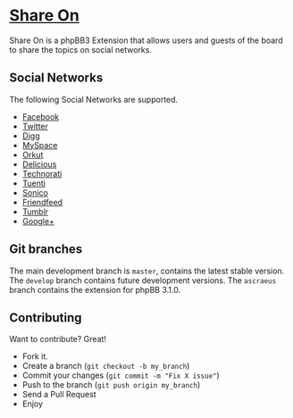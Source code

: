 [Share On](http://www.phpbb.com/customise/db/mod/share_on/)
=============
Share On is a phpBB3 Extension that allows users and guests of the board to share the topics on social networks.


Social Networks
-------
The following Social Networks are supported.
* [Facebook](http://www.facebook.com/)
* [Twitter](http://twitter.com/)
* [Digg](http://digg.com/)
* [MySpace](http://www.myspace.com/)
* [Orkut](http://www.orkut.com/)
* [Delicious](http://delicious.com/)
* [Technorati](http://technorati.com/)
* [Tuenti](http://www.tuenti.com/)
* [Sonico](http://www.sonico.com/)
* [Friendfeed](http://friendfeed.com/)
* [Tumblr](http://www.tumblr.com/)
* [Google+](https://plus.google.com/)


Git branches
------------
The main development branch is `master`, contains the latest stable version. The `develop` branch contains future development versions. The `ascraeus` branch contains the extension for phpBB 3.1.0.


Contributing
------------
Want to contribute? Great!
* Fork it.
* Create a branch (`git checkout -b my_branch`)
* Commit your changes (`git commit -m "Fix X issue"`)
* Push to the branch (`git push origin my_branch`)
* Send a Pull Request
* Enjoy
